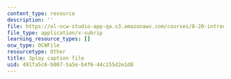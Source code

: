 ```yaml
---
content_type: resource
description: ''
file: https://ol-ocw-studio-app-qa.s3.amazonaws.com/courses/8-20-introduction-to-special-relativity-january-iap-2021/491fa5c6b0075a5eb4f644c155d2e1d8_LaTbPEKrE-8.vtt
file_type: application/x-subrip
learning_resource_types: []
ocw_type: OCWFile
resourcetype: Other
title: 3play caption file
uid: 491fa5c6-b007-5a5e-b4f6-44c155d2e1d8
---
```

